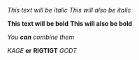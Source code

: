*This text will be italic*
_This will also be italic_

**This text will be bold**
__This will also be bold__

_You **can** combine them_

*KAGE* __er__ **RIGTIGT** _GODT_
